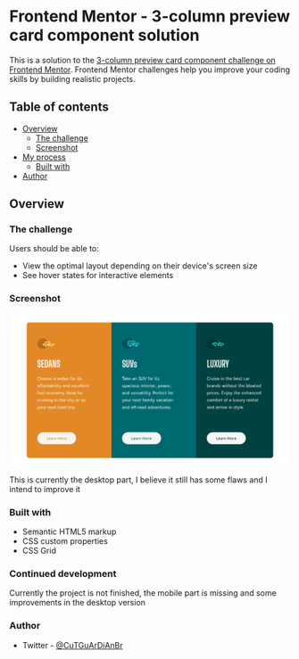 # Frontend Mentor - 3-column preview card component solution

This is a solution to the [3-column preview card component challenge on Frontend Mentor](https://www.frontendmentor.io/challenges/3column-preview-card-component-pH92eAR2-). Frontend Mentor challenges help you improve your coding skills by building realistic projects. 

## Table of contents

- [Overview](#overview)
  - [The challenge](#the-challenge)
  - [Screenshot](#screenshot)
- [My process](#my-process)
  - [Built with](#built-with)
- [Author](#author)

## Overview

### The challenge

Users should be able to:

- View the optimal layout depending on their device's screen size
- See hover states for interactive elements

### Screenshot

![](./Screenshot.png)

This is currently the desktop part, I believe it still has some flaws and I intend to improve it 

### Built with

- Semantic HTML5 markup
- CSS custom properties
- CSS Grid

### Continued development

Currently the project is not finished, the mobile part is missing and some improvements in the desktop version 

### Author

- Twitter - [@CuTGuArDiAnBr](https://www.twitter.com/CuTGuArDiAnBr)


